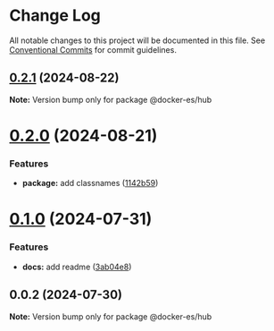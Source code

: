 # Change Log

All notable changes to this project will be documented in this file.
See [Conventional Commits](https://conventionalcommits.org) for commit guidelines.

## [0.2.1](https://github.com/docker-awesome/docker-es/compare/@docker-es/hub@0.2.0...@docker-es/hub@0.2.1) (2024-08-22)

**Note:** Version bump only for package @docker-es/hub





# [0.2.0](https://github.com/docker-awesome/docker-es/compare/@docker-es/hub@0.1.0...@docker-es/hub@0.2.0) (2024-08-21)


### Features

* **package:** add classnames ([1142b59](https://github.com/docker-awesome/docker-es/commit/1142b59b4ee6c27926ef670c9ef09c67d2d31824))





# [0.1.0](https://github.com/docker-awesome/docker-es/compare/@docker-es/hub@0.0.2...@docker-es/hub@0.1.0) (2024-07-31)


### Features

* **docs:** add readme ([3ab04e8](https://github.com/docker-awesome/docker-es/commit/3ab04e849e9418c8c000ea5fe56472783f28208c))





## 0.0.2 (2024-07-30)

**Note:** Version bump only for package @docker-es/hub
